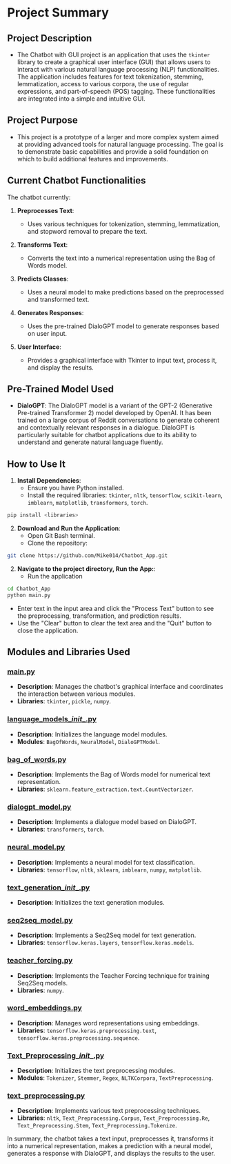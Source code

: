 # Project Summary

## Project Description

- The Chatbot with GUI project is an application that uses the `tkinter` library to create a graphical user interface (GUI) that allows users to interact with various natural language processing (NLP) functionalities. The application includes features for text tokenization, stemming, lemmatization, access to various corpora, the use of regular expressions, and part-of-speech (POS) tagging. These functionalities are integrated into a simple and intuitive GUI.

## Project Purpose

- This project is a prototype of a larger and more complex system aimed at providing advanced tools for natural language processing. The goal is to demonstrate basic capabilities and provide a solid foundation on which to build additional features and improvements.

## Current Chatbot Functionalities

The chatbot currently:

1. **Preprocesses Text**:
   - Uses various techniques for tokenization, stemming, lemmatization, and stopword removal to prepare the text.

2. **Transforms Text**:
   - Converts the text into a numerical representation using the Bag of Words model.

3. **Predicts Classes**:
   - Uses a neural model to make predictions based on the preprocessed and transformed text.

4. **Generates Responses**:
   - Uses the pre-trained DialoGPT model to generate responses based on user input.

5. **User Interface**:
   - Provides a graphical interface with Tkinter to input text, process it, and display the results.

## Pre-Trained Model Used

- **DialoGPT**: The DialoGPT model is a variant of the GPT-2 (Generative Pre-trained Transformer 2) model developed by OpenAI. It has been trained on a large corpus of Reddit conversations to generate coherent and contextually relevant responses in a dialogue. DialoGPT is particularly suitable for chatbot applications due to its ability to understand and generate natural language fluently.

## How to Use It

1. **Install Dependencies**:
   - Ensure you have Python installed.
   - Install the required libraries: `tkinter`, `nltk`, `tensorflow`, `scikit-learn`, `imblearn`, `matplotlib`, `transformers`, `torch`.

```bash
pip install <libraries>
``` 

2. **Download and Run the Application**:
   - Open Git Bash terminal.
   - Clone the repository:
     
```bash
git clone https://github.com/Mike014/Chatbot_App.git
```   

2. **Navigate to the project directory, Run the App:**:
   - Run the application

```bash
cd Chatbot_App
python main.py
```
   - Enter text in the input area and click the "Process Text" button to see the preprocessing, transformation, and prediction results.
   - Use the "Clear" button to clear the text area and the "Quit" button to close the application.

## Modules and Libraries Used

### [main.py](#main.py-context)
- **Description**: Manages the chatbot's graphical interface and coordinates the interaction between various modules.
- **Libraries**: `tkinter`, `pickle`, `numpy`.

### [language_models\__init__.py](#language_models\__init__.py-context)
- **Description**: Initializes the language model modules.
- **Modules**: `BagOfWords`, `NeuralModel`, `DialoGPTModel`.

### [bag_of_words.py](#bag_of_words.py-context)
- **Description**: Implements the Bag of Words model for numerical text representation.
- **Libraries**: `sklearn.feature_extraction.text.CountVectorizer`.

### [dialogpt_model.py](#dialogpt_model.py-context)
- **Description**: Implements a dialogue model based on DialoGPT.
- **Libraries**: `transformers`, `torch`.

### [neural_model.py](#neural_model.py-context)
- **Description**: Implements a neural model for text classification.
- **Libraries**: `tensorflow`, `nltk`, `sklearn`, `imblearn`, `numpy`, `matplotlib`.

### [text_generation\__init__.py](#text_generation\__init__.py-context)
- **Description**: Initializes the text generation modules.

### [seq2seq_model.py](#seq2seq_model.py-context)
- **Description**: Implements a Seq2Seq model for text generation.
- **Libraries**: `tensorflow.keras.layers`, `tensorflow.keras.models`.

### [teacher_forcing.py](#teacher_forcing.py-context)
- **Description**: Implements the Teacher Forcing technique for training Seq2Seq models.
- **Libraries**: `numpy`.

### [word_embeddings.py](#word_embeddings.py-context)
- **Description**: Manages word representations using embeddings.
- **Libraries**: `tensorflow.keras.preprocessing.text`, `tensorflow.keras.preprocessing.sequence`.

### [Text_Preprocessing\__init__.py](#text_preprocessing\__init__.py-context)
- **Description**: Initializes the text preprocessing modules.
- **Modules**: `Tokenizer`, `Stemmer`, `Regex`, `NLTKCorpora`, `TextPreprocessing`.

### [text_preprocessing.py](#text_preprocessing.py-context)
- **Description**: Implements various text preprocessing techniques.
- **Libraries**: `nltk`, `Text_Preprocessing.Corpus`, `Text_Preprocessing.Re`, `Text_Preprocessing.Stem`, `Text_Preprocessing.Tokenize`.

In summary, the chatbot takes a text input, preprocesses it, transforms it into a numerical representation, makes a prediction with a neural model, generates a response with DialoGPT, and displays the results to the user.

